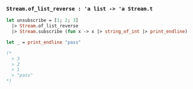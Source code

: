 ### `Stream.of_list_reverse : 'a list -> 'a Stream.t`

```ocaml
let unsubscribe = [1; 2; 3]
  |> Stream.of_list_reverse
  |> Stream.subscribe (fun x -> x |> string_of_int |> print_endline)

let _ = print_endline "pass"

(*
  > 3
  > 2
  > 1
  > "pass"
*)
```